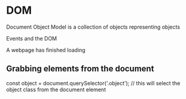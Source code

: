 # DOM

Document Object Model is a collection of objects representing objects

Events and the DOM


A webpage has finished loading


## Grabbing elements from the document

const object = document.querySelector('.object');  // this will select the object class from the document element


